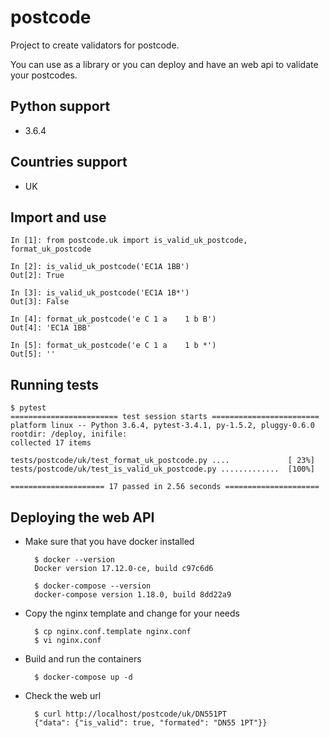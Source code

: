 # postcode
Project to create validators for postcode.

You can use as a library or you can deploy and have an web api to validate your postcodes.

## Python support
- 3.6.4

## Countries support
- UK

## Import and use
    In [1]: from postcode.uk import is_valid_uk_postcode, format_uk_postcode

    In [2]: is_valid_uk_postcode('EC1A 1BB')
    Out[2]: True

    In [3]: is_valid_uk_postcode('EC1A 1B*')
    Out[3]: False

    In [4]: format_uk_postcode('e C 1 a    1 b B')
    Out[4]: 'EC1A 1BB'

    In [5]: format_uk_postcode('e C 1 a    1 b *')
    Out[5]: ''

## Running tests

    $ pytest
    ======================== test session starts ========================
    platform linux -- Python 3.6.4, pytest-3.4.1, py-1.5.2, pluggy-0.6.0
    rootdir: /deploy, inifile:
    collected 17 items

    tests/postcode/uk/test_format_uk_postcode.py ....             [ 23%]
    tests/postcode/uk/test_is_valid_uk_postcode.py .............  [100%]

    ===================== 17 passed in 2.56 seconds =====================

## Deploying the web API

- Make sure that you have docker installed

        $ docker --version
        Docker version 17.12.0-ce, build c97c6d6
        
        $ docker-compose --version
        docker-compose version 1.18.0, build 8dd22a9

- Copy the nginx template and change for your needs

        $ cp nginx.conf.template nginx.conf
        $ vi nginx.conf

- Build and run the containers

        $ docker-compose up -d

- Check the web url

        $ curl http://localhost/postcode/uk/DN551PT
        {"data": {"is_valid": true, "formated": "DN55 1PT"}}
